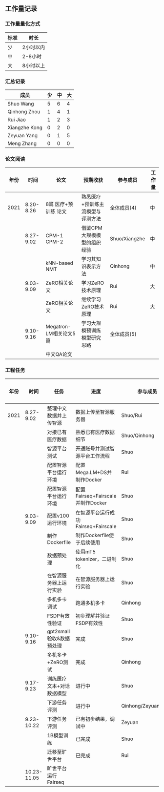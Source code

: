 ## 工作量记录

### 工作量量化方式

| 标准 | 时长      |
| ---- | --------- |
| 少   | 2小时以内 |
| 中   | 2-8小时   |
| 大   | 8小时以上 |

### 汇总记录

| 成员          | 少   | 中   | 大   |
| ------------- | ---- | ---- | ---- |
| Shuo Wang     | 5    | 6    | 4    |
| Qinhong Zhou  | 1    | 4    | 1    |
| Rui Jiao      | 1    | 2    | 3    |
| Xiangzhe Kong | 0    | 2    | 0    |
| Zeyuan Yang   | 0    | 1    | 5    |
| Meng Zhang    | 0    | 0    | 0    |



### 论文阅读

| 年份 | 时间      | 论文                   | 预期收获                          | 参与成员      | 工作量 |
| ---- | --------- | ---------------------- | --------------------------------- | ------------- | ------ |
| 2021 | 8.20-8.26 | 8篇 医疗+预训练 论文   | 熟悉医疗+预训练主流模型与评测方法 | 全体成员(4)   | 中     |
|      | 8.27-9.02 | CPM-1 CPM-2            | 借鉴CPM大规模模型的组织经验       | Shuo/Xiangzhe | 中     |
|      |           | kNN-based NMT          | 学习其知识表示方法                | Qinhong       | 中     |
|      | 9.03-9.09 | ZeRO相关论文           | 学习ZeRO技术原理                  | Rui           | 大     |
|      |           | ZeRO相关论文           | 继续学习ZeRO技术原理              | Rui           | 大     |
|      | 9.10-9.16 | Megatron-LM相关论文5篇 | 学习大规模预训练模型研究思路      | 全体成员(5)   |        |
|      |           | 中文QA论文             |                                   |               |        |

### 工程任务

| 年份 | 时间        | 任务                      | 进度                                | 参与成员            | 工作量 |
| ---- | ----------- | ------------------------- | ----------------------------------- | ------------------- | ------ |
| 2021 | 8.27-9.02   | 整理中文数据并上传智源    | 数据上传至智源服务器                | Shuo/Rui            | 少     |
|      |             | 对接已有医疗数据          | 熟悉已有医疗数据细节                | Shuo/Qinhong        | 少     |
|      |             | 智源平台测试              | 开通账号并测试智源平台工作流程      | Shuo                | 中     |
|      |             | 配置智源平台运行环境      | 配置Mega.LM+DS并制作Docker          | Rui                 | 大     |
|      |             | 配置智源平台运行环境      | 配置Fairseq+Fairscale并制作Docker   | Shuo                | 大     |
|      | 9.03-9.09   | 配置v100运行环境          | 在智源平台运行成功Fairseq+Fairscale | Shuo                | 大     |
|      |             | 制作Dockerfile            | 制作Dockerfile便于后续使用          | Shuo                | 大     |
|      |             | 数据预处理                | 使用mT5 tokenizer，二进制化         | Shuo                | 小     |
|      |             | 在智源服务器上运行实验    | 在智源服务器上运行实验              | Shuo                | 中     |
|      |             | 多机多卡调试              | 跑通多机多卡                        | Qinhong             | 大     |
|      |             | FSDP有效性验证            | 初步理解并验证FSDP有效性            | Shuo                | 大     |
|      | 9.10-9.16   | gpt2small验收&数据预处理  | 完成                                | Shuo                | 少     |
|      |             | 多机多卡+ZeRO测试         | 完成                                | Qinhong             | 中     |
|      | 9.17-9.23   | 训练医疗文本+对话数据模型 | 进行中                              | Shuo                | 中     |
|      |             | 下游任务评测              | 进行中                              | Qinhong/Zeyuan/Shuo | 中     |
|      | 9.23-10.22  | 下游任务评测              | 已有初步结果，调试中                | Zeyuan              | 大*5   |
|      |             | 1B模型训练                | 已完成                              | Shuo                | 少     |
|      |             | 迁移至旷世平台            | 已完成                              | Rui                 | 中     |
|      | 10.23-11.05 | 旷世平台运行Fairseq       |                                     |                     |        |

